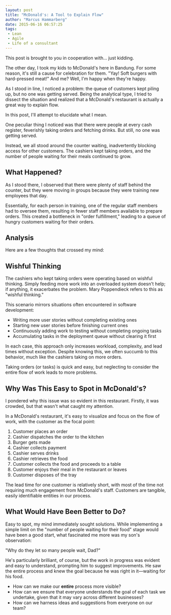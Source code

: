 ```yaml
---
layout: post
title: "McDonald's: A Tool to Explain Flow"
author: "Marcus Hammarberg"
date: 2015-06-16 06:57:25
tags:
 - Lean
 - Agile
 - Life of a consultant
---
```


This post is brought to you in cooperation with... just kidding.

The other day, I took my kids to McDonald's here in Bandung. For some reason, it's still a cause for celebration for them. "Yay! Soft burgers with hard-pressed meat!" And me? Well, I'm happy when they're happy.

As I stood in line, I noticed a problem: the queue of customers kept piling up, but no one was getting served. Being the analytical type, I tried to dissect the situation and realized that a McDonald's restaurant is actually a great way to explain flow.

In this post, I'll attempt to elucidate what I mean.

One peculiar thing I noticed was that there were people at every cash register, feverishly taking orders and fetching drinks. But still, no one was getting served.

Instead, we all stood around the counter waiting, inadvertently blocking access for other customers. The cashiers kept taking orders, and the number of people waiting for their meals continued to grow.

## What Happened?

As I stood there, I observed that there were plenty of staff behind the counter, but they were moving in groups because they were training new employees that day.

Essentially, for each person in training, one of the regular staff members had to oversee them, resulting in fewer staff members available to prepare orders. This created a bottleneck in "order fulfillment," leading to a queue of hungry customers waiting for their orders.

## Analysis

Here are a few thoughts that crossed my mind:

## Wishful Thinking

The cashiers who kept taking orders were operating based on wishful thinking. Simply feeding more work into an overloaded system doesn't help; if anything, it exacerbates the problem. Mary Poppendieck refers to this as "wishful thinking."

This scenario mirrors situations often encountered in software development:

- Writing more user stories without completing existing ones
- Starting new user stories before finishing current ones
- Continuously adding work to testing without completing ongoing tasks
- Accumulating tasks in the deployment queue without clearing it first

In each case, this approach only increases workload, complexity, and lead times without exception. Despite knowing this, we often succumb to this behavior, much like the cashiers taking on more orders.

Taking orders (or tasks) is quick and easy, but neglecting to consider the entire flow of work leads to more problems.

## Why Was This Easy to Spot in McDonald's?

I pondered why this issue was so evident in this restaurant. Firstly, it was crowded, but that wasn't what caught my attention.

In a McDonald's restaurant, it's easy to visualize and focus on the flow of work, with the customer as the focal point:

1. Customer places an order
2. Cashier dispatches the order to the kitchen
3. Burger gets made
4. Cashier collects payment
5. Cashier serves drinks
6. Cashier retrieves the food
7. Customer collects the food and proceeds to a table
8. Customer enjoys their meal in the restaurant or leaves
9. Customer disposes of the tray

The lead time for one customer is relatively short, with most of the time not requiring much engagement from McDonald's staff. Customers are tangible, easily identifiable entities in our process.

## What Would Have Been Better to Do?

Easy to spot, my mind immediately sought solutions. While implementing a simple limit on the "number of people waiting for their food" stage would have been a good start, what fascinated me more was my son's observation:

"Why do they let so many people wait, Dad?"

He's particularly brilliant, of course, but the work in progress was evident and easy to understand, prompting him to suggest improvements. He saw the entire process and knew the goal because he was right in it—waiting for his food.

- How can we make our **entire** process more visible?
- How can we ensure that everyone understands the goal of each task we undertake, given that it may vary across different businesses?
- How can we harness ideas and suggestions from everyone on our team?

